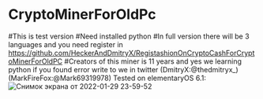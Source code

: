 
# CryptoMinerForOldPc
#This is test version
#Need installed python
#In full version there will be 3 languages and you need register in https://github.com/HeckerAndDmitryX/RegistashionOnCryptoCashForCryptoMinerForOldPC
#Creators of this miner is 11 years and yes we learning python if you found error write to we in twitter (DmitryX:@thedmitryx_) (MarkFireFox:@Mark69319978) 
Tested on elementaryOS 6.1:
![Снимок экрана от 2022-01-29 23-59-52](https://user-images.githubusercontent.com/76536605/151681646-28e87e01-6272-475f-a25c-fcfcd2d22ce0.png)








